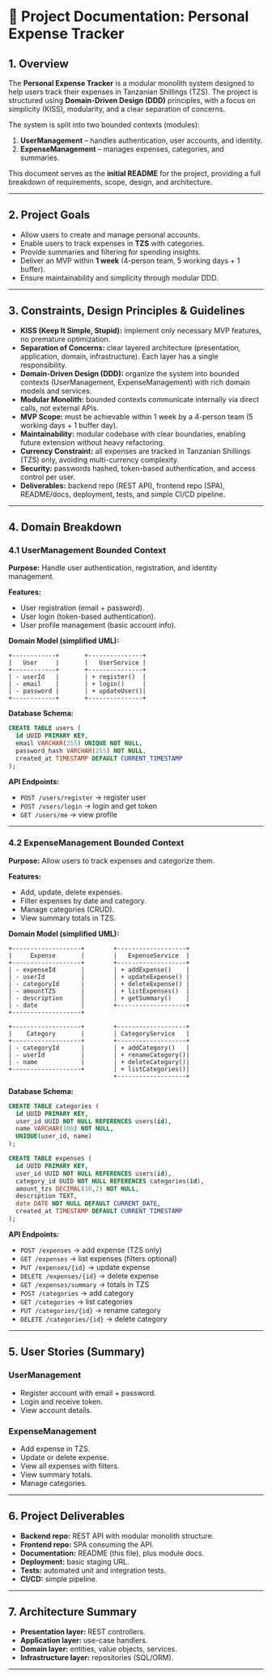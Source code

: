 # 📘 Project Documentation: Personal Expense Tracker

## 1. Overview
The **Personal Expense Tracker** is a modular monolith system designed to help users track their expenses in Tanzanian Shillings (TZS). The project is structured using **Domain-Driven Design (DDD)** principles, with a focus on simplicity (KISS), modularity, and a clear separation of concerns.

The system is split into two bounded contexts (modules):
1. **UserManagement** – handles authentication, user accounts, and identity.
2. **ExpenseManagement** – manages expenses, categories, and summaries.

This document serves as the **initial README** for the project, providing a full breakdown of requirements, scope, design, and architecture.

---

## 2. Project Goals
- Allow users to create and manage personal accounts.
- Enable users to track expenses in **TZS** with categories.
- Provide summaries and filtering for spending insights.
- Deliver an MVP within **1 week** (4-person team, 5 working days + 1 buffer).
- Ensure maintainability and simplicity through modular DDD.

---

## 3. Constraints, Design Principles & Guidelines
- **KISS (Keep It Simple, Stupid):** implement only necessary MVP features, no premature optimization.
- **Separation of Concerns:** clear layered architecture (presentation, application, domain, infrastructure). Each layer has a single responsibility.
- **Domain-Driven Design (DDD):** organize the system into bounded contexts (UserManagement, ExpenseManagement) with rich domain models and services.
- **Modular Monolith:** bounded contexts communicate internally via direct calls, not external APIs.
- **MVP Scope:** must be achievable within 1 week by a 4-person team (5 working days + 1 buffer day).
- **Maintainability:** modular codebase with clear boundaries, enabling future extension without heavy refactoring.
- **Currency Constraint:** all expenses are tracked in Tanzanian Shillings (TZS) only, avoiding multi-currency complexity.
- **Security:** passwords hashed, token-based authentication, and access control per user.
- **Deliverables:** backend repo (REST API), frontend repo (SPA), README/docs, deployment, tests, and simple CI/CD pipeline.

---

## 4. Domain Breakdown

### 4.1 UserManagement Bounded Context
**Purpose:** Handle user authentication, registration, and identity management.

**Features:**
- User registration (email + password).
- User login (token-based authentication).
- User profile management (basic account info).

**Domain Model (simplified UML):**
```plaintext
+------------+       +---------------+
|   User     |       |   UserService |
+------------+       +---------------+
| - userId   |       | + register()  |
| - email    |       | + login()     |
| - password |       | + updateUser()|
+------------+       +---------------+
```

**Database Schema:**
```sql
CREATE TABLE users (
  id UUID PRIMARY KEY,
  email VARCHAR(255) UNIQUE NOT NULL,
  password_hash VARCHAR(255) NOT NULL,
  created_at TIMESTAMP DEFAULT CURRENT_TIMESTAMP
);
```

**API Endpoints:**
- `POST /users/register` → register user
- `POST /users/login` → login and get token
- `GET /users/me` → view profile

---

### 4.2 ExpenseManagement Bounded Context
**Purpose:** Allow users to track expenses and categorize them.

**Features:**
- Add, update, delete expenses.
- Filter expenses by date and category.
- Manage categories (CRUD).
- View summary totals in TZS.

**Domain Model (simplified UML):**
```plaintext
+-------------------+        +-------------------+
|     Expense       |        |   ExpenseService  |
+-------------------+        +-------------------+
| - expenseId       |        | + addExpense()    |
| - userId          |        | + updateExpense() |
| - categoryId      |        | + deleteExpense() |
| - amountTZS       |        | + listExpenses()  |
| - description     |        | + getSummary()    |
| - date            |        +-------------------+
+-------------------+

+-------------------+        +-------------------+
|    Category       |        | CategoryService   |
+-------------------+        +-------------------+
| - categoryId      |        | + addCategory()   |
| - userId          |        | + renameCategory()|
| - name            |        | + deleteCategory()|
+-------------------+        | + listCategories()|
                             +-------------------+
```

**Database Schema:**
```sql
CREATE TABLE categories (
  id UUID PRIMARY KEY,
  user_id UUID NOT NULL REFERENCES users(id),
  name VARCHAR(100) NOT NULL,
  UNIQUE(user_id, name)
);

CREATE TABLE expenses (
  id UUID PRIMARY KEY,
  user_id UUID NOT NULL REFERENCES users(id),
  category_id UUID NOT NULL REFERENCES categories(id),
  amount_tzs DECIMAL(10,2) NOT NULL,
  description TEXT,
  date DATE NOT NULL DEFAULT CURRENT_DATE,
  created_at TIMESTAMP DEFAULT CURRENT_TIMESTAMP
);
```

**API Endpoints:**
- `POST /expenses` → add expense (TZS only)
- `GET /expenses` → list expenses (filters optional)
- `PUT /expenses/{id}` → update expense
- `DELETE /expenses/{id}` → delete expense
- `GET /expenses/summary` → totals in TZS
- `POST /categories` → add category
- `GET /categories` → list categories
- `PUT /categories/{id}` → rename category
- `DELETE /categories/{id}` → delete category

---

## 5. User Stories (Summary)

### UserManagement
- Register account with email + password.
- Login and receive token.
- View account details.

### ExpenseManagement
- Add expense in TZS.
- Update or delete expense.
- View all expenses with filters.
- View summary totals.
- Manage categories.

---

## 6. Project Deliverables
- **Backend repo:** REST API with modular monolith structure.
- **Frontend repo:** SPA consuming the API.
- **Documentation:** README (this file), plus module docs.
- **Deployment:** basic staging URL.
- **Tests:** automated unit and integration tests.
- **CI/CD:** simple pipeline.

---

## 7. Architecture Summary
- **Presentation layer:** REST controllers.
- **Application layer:** use-case handlers.
- **Domain layer:** entities, value objects, services.
- **Infrastructure layer:** repositories (SQL/ORM).

---
